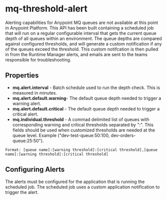 # mq-threshold-alert

Alerting capabilities for Anypoint MQ queues are not available at this point in Anypoint Platform.    This API has been built containing a scheduled job that will run on a regular configurable interval that gets the current queue depth of all queues within an environment.    The queue depths are compared against configured thresholds, and will generate a custom notification if any of the queues exceed the threshold.    This custom notifcation is then pulled in from the Runtime Manager alerts, and emails are sent to the teams responsible for troubleshooting.

## Properties
- **mq.alert.interval** - Batch schedule used to run the depth check.   This is measured in minutes.
- **mq.alert.default.warning**- The default queue depth needed to trigger a warning alert.
- **mq.alert.default.critical** - The default queue depth needed to trigger a critical alert.
- **mq.individual.threshold** - A commad delimited list of queues with corresponding warning and critical thresholds separated by ":".   This fields should be used when customized thresholds are needed at the queue level.       Example ("dev-test-queue:50:100, dev-orders-queue:25:50").
```
Format: [queue name]:[warning threshold]:[critical threshold],[queue name]:[warning threshold]:[critical threshold]
```

## Configuring Alerts

The alerts must be configured for the application that is running the scheduled job.   The scheduled job uses a custom application notification to trigger the alert.
